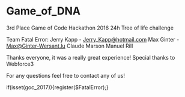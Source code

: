 # Game_of_DNA

3rd Place Game of Code Hackathon 2016
24h Tree of life challenge

Team Fatal Error:
Jerry Kapp - Jerry_Kapp@hotmail.com
Max Ginter - Max@Ginter-Wersant.lu
Claude Marson
Manuel Rill

Thanks everyone, it was a really great experience!
Special thanks to Webforce3

For any questions feel free to contact any of us!



if(isset(goc_2017)){register($FatalError);}
